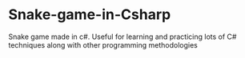 # Snake-game-in-Csharp
Snake game made in c#. Useful for learning and practicing lots of C# techniques along with other programming methodologies
